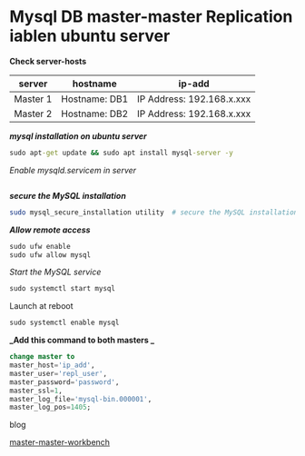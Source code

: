 # Mysql DB master-master Replication iablen ubuntu server

**Check server-hosts**

|server|hostname|ip-add|
|-----|-----|-----|
|Master 1|Hostname: DB1|IP Address: 192.168.x.xxx|
|Master 2|Hostname: DB2|IP Address: 192.168.x.xxx|


**_mysql installation on ubuntu server_**

```cmd
sudo apt-get update && sudo apt install mysql-server -y
```

_Enable mysqld.servicem in server_

```cmd

```

**_secure the MySQL installation_**

```bash
sudo mysql_secure_installation utility  # secure the MySQL installation
```

**_Allow remote access_**

```cmd
sudo ufw enable
sudo ufw allow mysql
```

_Start the MySQL service_

```cmd
sudo systemctl start mysql
```
Launch at reboot

```cmd
sudo systemctl enable mysql
```

**_Add this command to both masters _**

```sql
change master to
master_host='ip_add',
master_user='repl_user',
master_password='password',
master_ssl=1,
master_log_file='mysql-bin.000001',
master_log_pos=1405;
```

blog 

[master-master-workbench](https://hevodata.com/learn/mysql-master-master-replication/)
